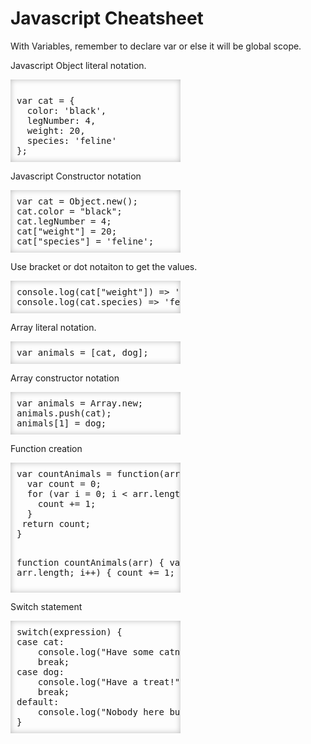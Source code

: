<html>
  <head>
  <title>JS Cheatsheet</title>
  <link rel="stylesheet" type="text/css" href="cheatsheet.css">
  <style type="text/css">
  pre {
    box-shadow: inset 0 0 10px #bbb;
    padding: 10px;
    width: 50%;
}

p {
  background-color: blue;
  margin: -14px;
  font-family: Helvetica;
  vertical-align: middle;
}
  </style>
  </head>
  <body>
<h1>Javascript Cheatsheet</h1>
<p>With Variables, remember to declare var or else it will be global scope.</p>

<p>Javascript Object literal notation.</p>
<pre>    
var cat = {
  color: 'black',
  legNumber: 4,
  weight: 20,
  species: 'feline'
};
</pre>

<p>Javascript Constructor notation</p>
<pre>
var cat = Object.new();
cat.color = "black";
cat.legNumber = 4;
cat["weight"] = 20;
cat["species"] = 'feline';
</pre>


<p>Use bracket or dot notaiton to get the values.</p>
<pre>
console.log(cat["weight"]) => '20'
console.log(cat.species) => 'feline'
</pre>

<p>Array literal notation.</p>  
<pre>
var animals = [cat, dog];
</pre>

<p>Array constructor notation</p>
<pre>
var animals = Array.new;
animals.push(cat);
animals[1] = dog;
</pre>

<p>Function creation</p>
<pre>
var countAnimals = function(array) {
  var count = 0;
  for (var i = 0; i < arr.length; i++) {
    count += 1;
  }
 return count;
}

function countAnimals(arr) {
  var count = 0;
  for (var i = 0; i < arr.length; i++) {
    count += 1;
  }
 return count;
}
</pre>

<p>Switch statement</p>
<pre>
switch(expression) {
case cat:
    console.log("Have some catnip!");
    break;
case dog:
    console.log("Have a treat!");
    break;
default:
    console.log("Nobody here but us chickens!");
} 
</pre>
  </body>
</html>